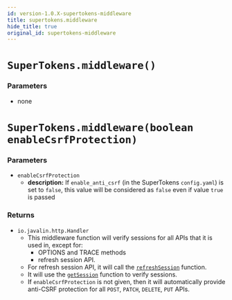 ```yaml
---
id: version-1.0.X-supertokens-middleware
title: supertokens.middleware
hide_title: true
original_id: supertokens-middleware
---
```


# `SuperTokens.middleware()`
### Parameters
- none

# `SuperTokens.middleware(boolean enableCsrfProtection)`
### Parameters
- `enableCsrfProtection`
    - **description:** If `enable_anti_csrf` (in the SuperTokens `config.yaml`) is set to `false`, this value will be considered as `false` even if value `true` is passed

### Returns
- `io.javalin.http.Handler`
    - This middleware function will verify sessions for all APIs that it is used in, except for:
        - OPTIONS and TRACE methods
        - refresh session API.
    - For refresh session API, it will call the [`refreshSession`](../refresh-session) function.
    - It will use the [`getSession`](../get-session) function to verify sessions.
    - If `enableCsrfProtection` is not given, then it will automatically provide anti-CSRF protection for all `POST`, `PATCH`, `DELETE`, `PUT` APIs.